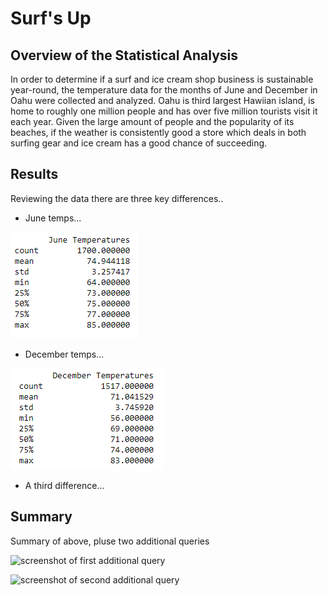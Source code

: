 # Surf's Up
## Overview of the Statistical Analysis
In order to determine if a surf and ice cream shop business is sustainable year-round, the temperature data for the months of June and December in Oahu were collected and analyzed.  Oahu is third largest Hawiian island, is home to roughly one million people and has over five million tourists visit it each year.  Given the large amount of people and the popularity of its beaches, if the weather is consistently good a store which deals in both surfing gear and ice cream has a good chance of succeeding.     

## Results
Reviewing the data there are three key differences..
* June temps...

![screenshot of June data](screenshots/june_stats.png)

* December temps...

![screenshot of December data](screenshots/dec_stats.png)
 
* A third difference...


## Summary
Summary of above, pluse two additional queries

![screenshot of first additional query](screenshots/additional_query1.png)

![screenshot of second additional query](screenshots/additional_query2.png)


 
